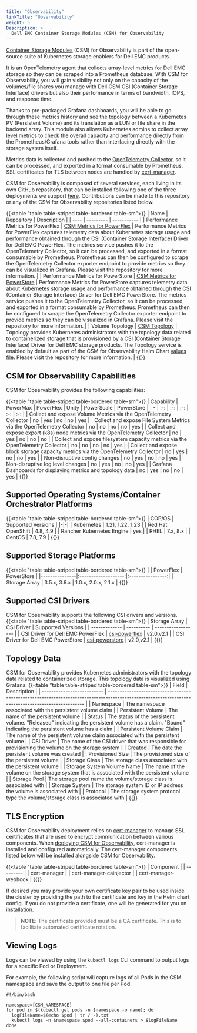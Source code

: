 ```yaml
---
title: "Observability"
linkTitle: "Observability"
weight: 5
Description: >
  Dell EMC Container Storage Modules (CSM) for Observability
---
```


 [Container Storage Modules](https://github.com/dell/csm) (CSM) for Observability is part of the open-source suite of Kubernetes storage enablers for Dell EMC products.
 
 It is an OpenTelemetry agent that collects array-level metrics for Dell EMC storage so they can be scraped into a Prometheus database. With CSM for Observability, you will gain visibility not only on the capacity of the volumes/file shares you manage with Dell CSM CSI (Container Storage Interface) drivers but also their performance in terms of bandwidth, IOPS, and response time. 
 
 Thanks to pre-packaged Grafana dashboards, you will be able to go through these metrics history and see the topology between a Kubernetes PV (Persistent Volume) and its translation as a LUN or file share in the backend array. This module also allows Kubernetes admins to collect array level metrics to check the overall capacity and performance directly from the Prometheus/Grafana tools rather than interfacing directly with the storage system itself.

Metrics data is collected and pushed to the [OpenTelemetry Collector](https://github.com/open-telemetry/opentelemetry-collector), so it can be processed, and exported in a format consumable by Prometheus. SSL certificates for TLS between nodes are handled by [cert-manager](https://github.com/jetstack/cert-manager).

CSM for Observability is composed of several services, each living in its own GitHub repository, that can be installed following one of the three deployments we support [here](deployment). Contributions can be made to this repository or any of the CSM for Observability repositories listed below. 

{{<table "table table-striped table-bordered table-sm">}}
| Name | Repository | Description |
| ---- | ---------  | ----------- |
| Performance Metrics for PowerFlex | [CSM Metrics for PowerFlex](https://github.com/dell/karavi-metrics-powerflex) | Performance Metrics for PowerFlex captures telemetry data about Kubernetes storage usage and performance obtained through the CSI (Container Storage Interface) Driver for Dell EMC PowerFlex. The metrics service pushes it to the OpenTelemetry Collector, so it can be processed, and exported in a format consumable by Prometheus. Prometheus can then be configured to scrape the OpenTelemetry Collector exporter endpoint to provide metrics so they can be visualized in Grafana. Please visit the repository for more information. |
| Performance Metrics for PowerStore | [CSM Metrics for PowerStore](https://github.com/dell/csm-metrics-powerstore) | Performance Metrics for PowerStore captures telemetry data about Kubernetes storage usage and performance obtained through the CSI (Container Storage Interface) Driver for Dell EMC PowerStore. The metrics service pushes it to the OpenTelemetry Collector, so it can be processed, and exported in a format consumable by Prometheus. Prometheus can then be configured to scrape the OpenTelemetry Collector exporter endpoint to provide metrics so they can be visualized in Grafana. Please visit the repository for more information. |
| Volume Topology | [CSM Topology](https://github.com/dell/karavi-topology) | Topology provides Kubernetes administrators with the topology data related to containerized storage that is provisioned by a CSI (Container Storage Interface) Driver for Dell EMC storage products. The Topology service is enabled by default as part of the CSM for Observability Helm Chart [values file](https://github.com/dell/helm-charts/blob/main/charts/karavi-observability/values.yaml). Please visit the repository for more information. |
{{</table>}}

## CSM for Observability Capabilities

CSM for Observability provides the following capabilities:

{{<table "table table-striped table-bordered table-sm">}}
| Capability | PowerMax | PowerFlex | Unity | PowerScale | PowerStore |
| - | :-: | :-: | :-: | :-: | :-: |
| Collect and expose Volume Metrics via the OpenTelemetry Collector | no | yes | no | no | yes |
| Collect and expose File System Metrics via the OpenTelemetry Collector | no |  no | no | no | yes |
| Collect and expose export (k8s) node metrics via the OpenTelemetry Collector | no |  yes | no | no | no |
| Collect and expose filesystem capacity metrics via the OpenTelemetry Collector | no | no | no | no | yes |
| Collect and expose block storage capacity metrics via the OpenTelemetry Collector | no | yes | no | no | yes |
| Non-disruptive config changes | no |  yes | no | no | yes |
| Non-disruptive log level changes | no |  yes | no | no | yes |
| Grafana Dashboards for displaying metrics and topology data | no |  yes | no | no | yes |
{{</table>}}

## Supported Operating Systems/Container Orchestrator Platforms

{{<table "table table-striped table-bordered table-sm">}}
| COP/OS | Supported Versions |
|-|-|
| Kubernetes    | 1.21, 1.22, 1.23 |
| Red Hat OpenShift | 4.8, 4.9 |
| Rancher Kubernetes Engine | yes | 
| RHEL          |     7.x, 8.x      |
| CentOS        |     7.8, 7.9     |
{{</table>}}

## Supported Storage Platforms

{{<table "table table-striped table-bordered table-sm">}}
|               | PowerFlex | PowerStore |
|---------------|:-------------------:|:----------------:|
| Storage Array | 3.5.x, 3.6.x | 1.0.x, 2.0.x, 2.1.x |
{{</table>}}

## Supported CSI Drivers

CSM for Observability supports the following CSI drivers and versions.
{{<table "table table-striped table-bordered table-sm">}}
| Storage Array | CSI Driver | Supported Versions |
| ------------- | ---------- | ------------------ |
| CSI Driver for Dell EMC PowerFlex | [csi-powerflex](https://github.com/dell/csi-powerflex) | v2.0,v2.1 |
| CSI Driver for Dell EMC PowerStore | [csi-powerstore](https://github.com/dell/csi-powerstore) | v2.0,v2.1 |
{{</table>}}

## Topology Data

CSM for Observability provides Kubernetes administrators with the topology data related to containerized storage. This topology data is visualized using Grafana:
{{<table "table table-striped table-bordered table-sm">}}
| Field                      | Description                                                                                                                                        |
| -------------------------- | -------------------------------------------------------------------------------------------------------------------------------------------------- |
| Namespace                  | The namespace associated with the persistent volume claim                                                                                          |
| Persistent Volume          | The name of the persistent volume                                                                                                                  |
| Status                     | The status of the persistent volume. "Released" indicating the persistent volume has a claim. "Bound" indicating the persistent volume has a claim |
| Persistent Volume Claim    | The name of the persistent volume claim associated with the persistent volume                                                                      |
| CSI Driver                 | The name of the CSI driver that was responsible for provisioning the volume on the storage system                                                  |
| Created                    | The date the persistent volume was created                                                                                                         |
| Provisioned Size           | The provisioned size of the persistent volume                                                                                                      |
| Storage Class              | The storage class associated with the persistent volume                                                                                            |
| Storage System Volume Name | The name of the volume on the storage system that is associated with the persistent volume                                                         |
| Storage Pool               | The storage pool name the volume/storage class is associated with                                                                                  |
| Storage System             | The storage system ID or IP address the volume is associated with                                                                                  |
| Protocol                   | The storage system protocol type the volume/storage class is associated with                                                                       |
{{</table>}}
## TLS Encryption

CSM for Observability deployment relies on [cert-manager](https://github.com/jetstack/cert-manager) to manage SSL certificates that are used to encrypt communication between various components. When [deploying CSM for Observability](./deployment), cert-manager is installed and configured automatically.  The cert-manager components listed below will be installed alongside CSM for Observability.

{{<table "table table-striped table-bordered table-sm">}}
| Component |
| --------- |
| cert-manager |
| cert-manager-cainjector |
| cert-manager-webhook |
{{</table>}}

If desired you may provide your own certificate key pair to be used inside the cluster by providing the path to the certificate and key in the Helm chart config. If you do not provide a certificate, one will be generated for you on installation.
> __NOTE__: The certificate provided must be a CA certificate. This is to facilitate automated certificate rotation.

## Viewing Logs

Logs can be viewed by using the `kubectl logs` CLI command to output logs for a specific Pod or Deployment.

For example, the following script will capture logs of all Pods in the CSM namespace and save the output to one file per Pod.

```
#!/bin/bash

namespace=[CSM_NAMESPACE]
for pod in $(kubectl get pods -n $namespace -o name); do
  logFileName=$(echo $pod | tr / -).txt
  kubectl logs -n $namespace $pod --all-containers > $logFileName
done
```
